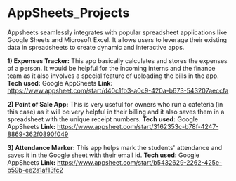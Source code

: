 # AppSheets_Projects
Appsheets seamlessly integrates with popular spreadsheet applications like Google Sheets and Microsoft Excel. It allows users to leverage their existing data in spreadsheets to create dynamic and interactive apps.

**1)	Expenses Tracker:**
This app basically calculates and stores the expenses of a person. It would be helpful for the incoming interns and the finance team as it also involves a special feature of uploading the bills in the app.
**Tech used:** Google AppSheets
**Link:**  https://www.appsheet.com/start/d40c1fb3-a0c9-420a-b673-543207aeccfa

**2)	Point of Sale App:**
This is very useful for owners who run a cafeteria (in this case) as it will be very helpful in their billing and it also saves them in a spreadsheet with the unique receipt numbers.
**Tech used:** Google AppSheets
**Link:**  https://www.appsheet.com/start/3162353c-b78f-4247-8869-362f0890f049


**3)	Attendance Marker:**
This app helps mark the students' attendance and saves it in the Google sheet with their email id.
**Tech used:** Google AppSheets
**Link:**  https://www.appsheet.com/start/b5432629-2262-425e-b59b-ee2a1af13fc2
